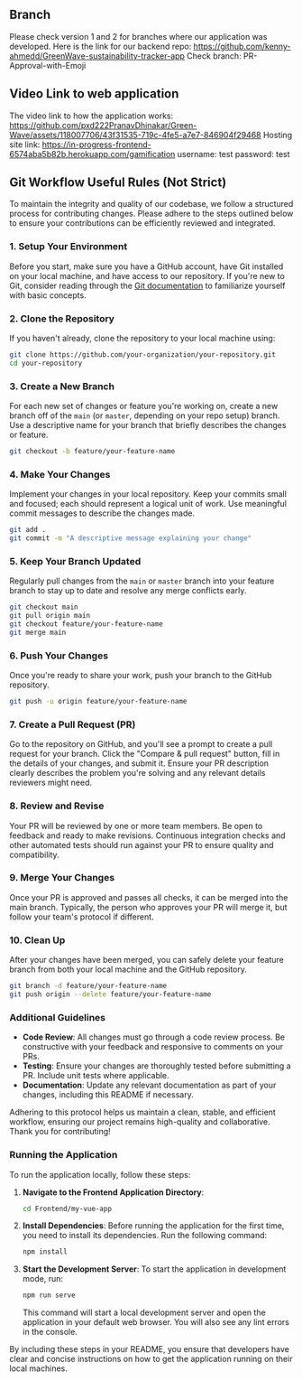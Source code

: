 ## Branch
Please check version 1 and 2 for branches where our application was developed.
Here is the link for our backend repo: https://github.com/kenny-ahmedd/GreenWave-sustainability-tracker-app
Check branch: PR-Approval-with-Emoji
## Video Link to web application
The video link to how the application works: https://github.com/pxd222PranavDhinakar/Green-Wave/assets/118007706/43f31535-719c-4fe5-a7e7-846904f29468
Hosting site link: https://in-progress-frontend-6574aba5b82b.herokuapp.com/gamification 
username: test 
password: test
## Git Workflow Useful Rules (Not Strict)

To maintain the integrity and quality of our codebase, we follow a structured process for contributing changes. Please adhere to the steps outlined below to ensure your contributions can be efficiently reviewed and integrated.

### 1. Setup Your Environment

Before you start, make sure you have a GitHub account, have Git installed on your local machine, and have access to our repository. If you're new to Git, consider reading through the [Git documentation](https://git-scm.com/doc) to familiarize yourself with basic concepts.

### 2. Clone the Repository

If you haven't already, clone the repository to your local machine using:

```bash
git clone https://github.com/your-organization/your-repository.git
cd your-repository
```

### 3. Create a New Branch

For each new set of changes or feature you're working on, create a new branch off of the `main` (or `master`, depending on your repo setup) branch. Use a descriptive name for your branch that briefly describes the changes or feature.

```bash
git checkout -b feature/your-feature-name
```

### 4. Make Your Changes

Implement your changes in your local repository. Keep your commits small and focused; each should represent a logical unit of work. Use meaningful commit messages to describe the changes made.

```bash
git add .
git commit -m "A descriptive message explaining your change"
```

### 5. Keep Your Branch Updated

Regularly pull changes from the `main` or `master` branch into your feature branch to stay up to date and resolve any merge conflicts early.

```bash
git checkout main
git pull origin main
git checkout feature/your-feature-name
git merge main
```

### 6. Push Your Changes

Once you're ready to share your work, push your branch to the GitHub repository.

```bash
git push -u origin feature/your-feature-name
```

### 7. Create a Pull Request (PR)

Go to the repository on GitHub, and you'll see a prompt to create a pull request for your branch. Click the "Compare & pull request" button, fill in the details of your changes, and submit it. Ensure your PR description clearly describes the problem you're solving and any relevant details reviewers might need.

### 8. Review and Revise

Your PR will be reviewed by one or more team members. Be open to feedback and ready to make revisions. Continuous integration checks and other automated tests should run against your PR to ensure quality and compatibility.

### 9. Merge Your Changes

Once your PR is approved and passes all checks, it can be merged into the main branch. Typically, the person who approves your PR will merge it, but follow your team's protocol if different.

### 10. Clean Up

After your changes have been merged, you can safely delete your feature branch from both your local machine and the GitHub repository.

```bash
git branch -d feature/your-feature-name
git push origin --delete feature/your-feature-name
```

### Additional Guidelines

- **Code Review**: All changes must go through a code review process. Be constructive with your feedback and responsive to comments on your PRs.
- **Testing**: Ensure your changes are thoroughly tested before submitting a PR. Include unit tests where applicable.
- **Documentation**: Update any relevant documentation as part of your changes, including this README if necessary.

Adhering to this protocol helps us maintain a clean, stable, and efficient workflow, ensuring our project remains high-quality and collaborative. Thank you for contributing!


### Running the Application

To run the application locally, follow these steps:

1. **Navigate to the Frontend Application Directory**:
   ```bash
   cd Frontend/my-vue-app
   ```

2. **Install Dependencies**:
   Before running the application for the first time, you need to install its dependencies. Run the following command:
   ```bash
   npm install
   ```

3. **Start the Development Server**:
   To start the application in development mode, run:
   ```bash
   npm run serve
   ```
   This command will start a local development server and open the application in your default web browser. You will also see any lint errors in the console.

By including these steps in your README, you ensure that developers have clear and concise instructions on how to get the application running on their local machines.

